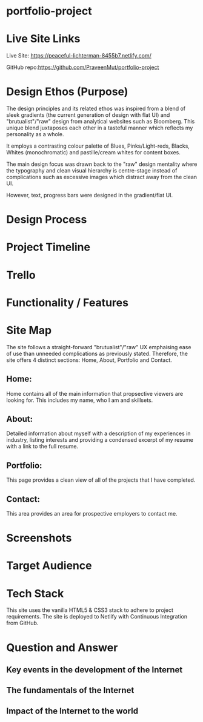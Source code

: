 # portfolio-project

# Live Site Links
<p>Live Site: <a href="https://peaceful-lichterman-8455b7.netlify.com/">https://peaceful-lichterman-8455b7.netlify.com/</a></p>
<p>GitHub repo:<a href="https://github.com/PraveenMut/portfolio-project">https://github.com/PraveenMut/portfolio-project</a></p>

# Design Ethos (Purpose)

The design principles and its related ethos was inspired from a blend of sleek gradients (the current generation of design with flat UI) and "brutualist"/"raw" design from analytical websites such as Bloomberg. This unique blend juxtaposes each other in a tasteful manner which reflects my personality as a whole.

It employs a contrasting colour palette of Blues, Pinks/Light-reds, Blacks, Whites (monochromatic) and pastille/cream whites for content boxes.

The main design focus was drawn back to the "raw" design mentality where the typography and clean visual hierarchy is centre-stage instead of complications such as excessive images which distract away from the clean UI.

However, text, progress bars were designed in the gradient/flat UI.

# Design Process

# Project Timeline

# Trello

# Functionality / Features

# Site Map

The site follows a straight-forward "brutualist"/"raw" UX emphaising ease of use than unneeded complications as previously stated. Therefore, the site offers 4 distinct sections: Home, About, Portfolio and Contact.

## Home:
Home contains all of the main information that propsective viewers are looking for. This includes my name, who I am and skillsets. 

## About:
Detailed information about myself with a description of my experiences in industry, listing interests and providing a condensed excerpt of my resume with a link to the full resume. 

## Portfolio:
This page provides a clean view of all of the projects that I have completed.

## Contact:
This area provides an area for prospective employers to contact me.

# Screenshots

# Target Audience

# Tech Stack

This site uses the vanilla HTML5 & CSS3 stack to adhere to project requirements. The site is deployed to Netlify with Continuous Integration from GitHub.

# Question and Answer

## Key events in the development of the Internet

## The fundamentals of the Internet

## Impact of the Internet to the world